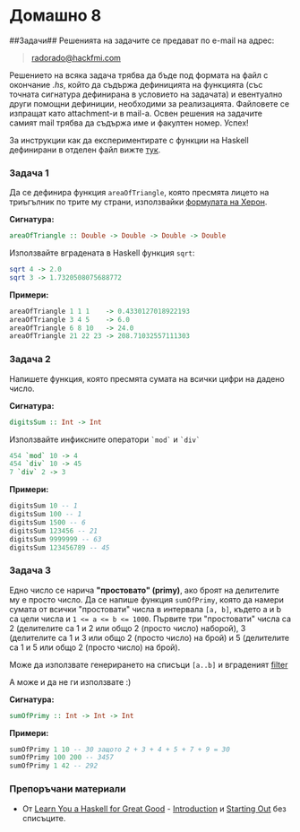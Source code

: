 Домашно 8
===========

##Задачи##
Решенията на задачите се предават по e-mail на адрес:

> radorado@hackfmi.com

Решението на всяка задача трябва да бъде под формата на файл с окончание *.hs*, който да съдържа дефиницията на функцията (със точната сигнатура дефинирана в условието на задачата) и евентуално други помощни дефиниции, необходими за реализацията. Файловете се изпращат като attachment-и в mail-a. Освен решения на задачите самият mail трябва да съдържа име и факултен номер. Успех!

За инструкции как да експериментирате с функции на Haskell дефинирани в отделен файл вижте [тук](https://github.com/IvanIvanov/fp2013/wiki/%D0%98%D0%BD%D1%81%D1%82%D0%B0%D0%BB%D0%B0%D1%86%D0%B8%D1%8F-%D0%B8-%D1%80%D0%B0%D0%B1%D0%BE%D1%82%D0%B0-%D1%81-Haskell-Platform#%D0%9A%D0%B0%D0%BA-%D0%B4%D0%B0-%D1%81%D1%82%D0%B0%D1%80%D1%82%D0%B8%D1%80%D0%B0%D0%BC%D0%B5-%D0%B8%D0%BD%D1%82%D0%B5%D1%80%D0%B0%D0%BA%D1%82%D0%B8%D0%B2%D0%BD%D0%B0-%D1%81%D1%80%D0%B5%D0%B4%D0%B0-%D0%B7%D0%B0-%D0%B5%D0%BA%D1%81%D0%BF%D0%B5%D1%80%D0%B8%D0%BC%D0%B5%D0%BD%D1%82%D0%B8%D1%80%D0%B0%D0%BD%D0%B5-%D1%81-haskell-repl).

### Задача 1

Да се дефинира функция `areaOfTriangle`, която пресмята лицето на триъгълник по трите му страни, използвайки [формулата на Херон](http://www.mathopenref.com/heronsformula.html).

**Сигнатура:**
```Haskell
areaOfTriangle :: Double -> Double -> Double -> Double
```

Използвайте вградената в Haskell функция `sqrt`:
```Haskell
sqrt 4 -> 2.0
sqrt 3 -> 1.7320508075688772
```

**Примери:**

```Haskell
areaOfTriangle 1 1 1    -> 0.4330127018922193
areaOfTriangle 3 4 5    -> 6.0
areaOfTriangle 6 8 10   -> 24.0
areaOfTriangle 21 22 23 -> 208.71032557111303
```

### Задача 2

Напишете функция, която пресмята сумата на всички цифри на дадено число.

**Сигнатура:**

```haskell
digitsSum :: Int -> Int
```

Използвайте инфиксните оператори ``` `mod` ``` и ``` `div` ```

```haskell
454 `mod` 10 -> 4
454 `div` 10 -> 45
7 `div` 2 -> 3
```

**Примери:**

```haskell
digitsSum 10 -- 1
digitsSum 100 -- 1
digitsSum 1500 -- 6
digitsSum 123456 -- 21
digitsSum 9999999 -- 63
digitsSum 123456789 -- 45
```

### Задача 3

Едно число се нарича **"простовато" (primy)**, ако броят на делителите му е просто число. Да се напише функция ```sumOfPrimy```, която да намери сумата от всички "простовати" числа в интервала ```[a, b]```, където a и b са цели числа и ```1 <= a <= b <= 1000```. Първите три "простовати" числа са 2 (делителите са 1 и 2 или общо 2 (просто число) наборой), 3 (делителите са 1 и 3 или общо 2 (просто число) на брой) и 5 (делителите са 1 и 5 или общо 2 (просто число) на брой).

Може да използвате генерирането на списъци ```[a..b]``` и вграденият [filter](http://zvon.org/other/haskell/Outputprelude/filter_f.html)

А може и да не ги използвате :)

**Сигнатура:**
```haskell
sumOfPrimy :: Int -> Int -> Int
```

**Примери:**

```haskell
sumOfPrimy 1 10	-- 30 защото 2 + 3 + 4 + 5 + 7 + 9 = 30
sumOfPrimy 100 200 -- 3457
sumOfPrimy 1 42	-- 292
```

### Препоръчани материали

* От [Learn You a Haskell for Great Good](http://learnyouahaskell.com/chapters) - [Introduction](http://learnyouahaskell.com/introduction) и [Starting Out](http://learnyouahaskell.com/starting-out) без списъците.